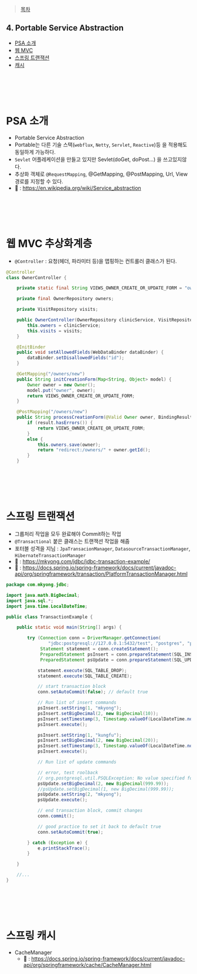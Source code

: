 > [목차](index.md)  
## 4. Portable Service Abstraction  
  - [PSA 소개](#PSA-소개)
  - [웹 MVC](#웹-MVC-추상화계층)
  - [스프링 트랜잭션](#스프링-트랜잭션)
  - [캐시](#스프링-캐시)

<br><br>
<br><br>





# PSA 소개
- Portable Service Abstraction
- Portable는 다른 기술 스택(`webflux`, `Netty`, `Servlet`, `Reactive`)등 을 적용해도 동일하게 가능하다.
- `Sevlet` 어플레케이션을 만들고 있지만 Sevlet(doGet, doPost...) 을 쓰고있지않다.
- 추상화 객체로 `@RequestMapping`, @GetMapping, @PostMapping, Url, View경로를 지정할 수 있다.
- :page_facing_up: : https://en.wikipedia.org/wiki/Service_abstraction  

<br><br>
<br><br>




# 웹 MVC 추상화계층
- `@Controller` : 요청(헤더, 파라미터 등)을 맵핑하는 컨트롤러 클래스가 된다.  

```java
@Controller
class OwnerController {

	private static final String VIEWS_OWNER_CREATE_OR_UPDATE_FORM = "owners/createOrUpdateOwnerForm";

	private final OwnerRepository owners;

	private VisitRepository visits;

	public OwnerController(OwnerRepository clinicService, VisitRepository visits) {
		this.owners = clinicService;
		this.visits = visits;
	}

	@InitBinder
	public void setAllowedFields(WebDataBinder dataBinder) {
		dataBinder.setDisallowedFields("id");
	}

	@GetMapping("/owners/new")
	public String initCreationForm(Map<String, Object> model) {
		Owner owner = new Owner();
		model.put("owner", owner);
		return VIEWS_OWNER_CREATE_OR_UPDATE_FORM;
	}

	@PostMapping("/owners/new")
	public String processCreationForm(@Valid Owner owner, BindingResult result) {
		if (result.hasErrors()) {
			return VIEWS_OWNER_CREATE_OR_UPDATE_FORM;
		}
		else {
			this.owners.save(owner);
			return "redirect:/owners/" + owner.getId();
		}
	}
```
  
<br><br>
<br><br>




# 스프링 트랜잭션
- 그룹처리 작업을 모두 완료해야 Commit하는 작업
- `@Transactional` 붙은 클래스는 트랜잭션 작업을 해줌
- 포터블 성격을 지님 : `JpaTransacionManager`, `DatasourceTransactionManager`, `HibernateTransactionManager`
- :page_facing_up: : https://mkyong.com/jdbc/jdbc-transaction-example/
- :page_facing_up: : https://docs.spring.io/spring-framework/docs/current/javadoc-api/org/springframework/transaction/PlatformTransactionManager.html

```java
package com.mkyong.jdbc;

import java.math.BigDecimal;
import java.sql.*;
import java.time.LocalDateTime;

public class TransactionExample {

    public static void main(String[] args) {

        try (Connection conn = DriverManager.getConnection(
                "jdbc:postgresql://127.0.0.1:5432/test", "postgres", "password");
             Statement statement = conn.createStatement();
             PreparedStatement psInsert = conn.prepareStatement(SQL_INSERT);
             PreparedStatement psUpdate = conn.prepareStatement(SQL_UPDATE)) {

            statement.execute(SQL_TABLE_DROP);
            statement.execute(SQL_TABLE_CREATE);

            // start transaction block
            conn.setAutoCommit(false); // default true

            // Run list of insert commands
            psInsert.setString(1, "mkyong");
            psInsert.setBigDecimal(2, new BigDecimal(10));
            psInsert.setTimestamp(3, Timestamp.valueOf(LocalDateTime.now()));
            psInsert.execute();

            psInsert.setString(1, "kungfu");
            psInsert.setBigDecimal(2, new BigDecimal(20));
            psInsert.setTimestamp(3, Timestamp.valueOf(LocalDateTime.now()));
            psInsert.execute();

            // Run list of update commands

            // error, test roolback
            // org.postgresql.util.PSQLException: No value specified for parameter 1.
            psUpdate.setBigDecimal(2, new BigDecimal(999.99));
            //psUpdate.setBigDecimal(1, new BigDecimal(999.99));
            psUpdate.setString(2, "mkyong");
            psUpdate.execute();

            // end transaction block, commit changes
            conn.commit();

            // good practice to set it back to default true
            conn.setAutoCommit(true);

        } catch (Exception e) {
            e.printStackTrace();
        }

    }

    //...
}
```
<br><br>
<br><br>




# 스프링 캐시
- CacheManager
  - :page_facing_up: : https://docs.spring.io/spring-framework/docs/current/javadoc-api/org/springframework/cache/CacheManager.html
